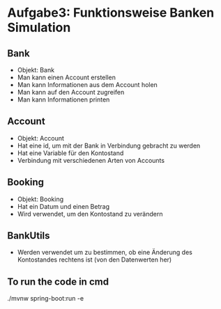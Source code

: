 # Aufgabe3: Funktionsweise Banken Simulation
## Bank
- Objekt: Bank
- Man kann einen Account erstellen
- Man kann Informationen aus dem Account holen
- Man kann auf den Account zugreifen 
- Man kann Informationen printen

## Account
- Objekt: Account
- Hat eine id, um mit der Bank in Verbindung gebracht zu werden
- Hat eine Variable für den Kontostand
- Verbindung mit verschiedenen Arten von Accounts

## Booking 
- Objekt: Booking
- Hat ein Datum und einen Betrag
- Wird verwendet, um den Kontostand zu verändern

## BankUtils
- Werden verwendet um zu bestimmen, ob eine Änderung des Kontostandes rechtens ist (von den Datenwerten her)

## To run the code in cmd
./mvnw spring-boot:run -e
